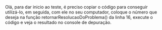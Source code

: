 Olá, para dar inicio ao teste, é preciso copiar o código para conseguir utilizá-lo, em seguida, com ele no seu computador, coloque o número que deseja na função retornarResolucaoDoProblema() da linha 16, execute o código e veja o resultado no console de depuração.
